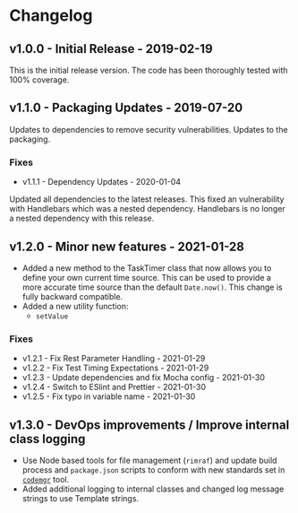 # Changelog

## v1.0.0 - Initial Release - 2019-02-19

This is the initial release version. The code has been thoroughly tested with 100% coverage.

## v1.1.0 - Packaging Updates - 2019-07-20

Updates to dependencies to remove security vulnerabilities. Updates to the packaging.

### Fixes

- v1.1.1 - Dependency Updates - 2020-01-04

Updated all dependencies to the latest releases. This fixed an vulnerability with Handlebars which was a nested dependency. Handlebars is no longer a nested dependency with this release.

## v1.2.0 - Minor new features - 2021-01-28

- Added a new method to the TaskTimer class that now allows you to define your own current time source. This can be used to provide a more accurate time source than the default `Date.now()`. This change is fully backward compatible.
- Added a new utility function:
  - `setValue`

### Fixes

- v1.2.1 - Fix Rest Parameter Handling - 2021-01-29
- v1.2.2 - Fix Test Timing Expectations - 2021-01-29
- v1.2.3 - Update dependencies and fix Mocha config - 2021-01-30
- v1.2.4 - Switch to ESlint and Prettier - 2021-01-30
- v1.2.5 - Fix typo in variable name - 2021-01-30

## v1.3.0 - DevOps improvements / Improve internal class logging

- Use Node based tools for file management (`rimraf`) and update build process and `package.json` scripts to conform with new standards set in [`codemgr`](https://github.com/acmeframework/codemgr) tool.
- Added additional logging to internal classes and changed log message strings to use Template strings.
